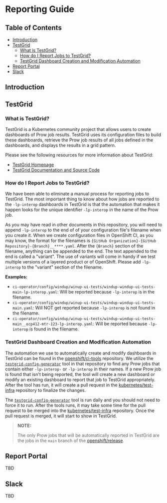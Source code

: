 # Reporting Guide<!-- omit from toc -->

## Table of Contents<!-- omit from toc -->

- [Introduction](#introduction)
- [TestGrid](#testgrid)
  - [What is TestGrid?](#what-is-testgrid)
  - [How do I Report Jobs to TestGrid?](#how-do-i-report-jobs-to-testgrid)
  - [TestGrid Dashboard Creation and Modification Automation](#testgrid-dashboard-creation-and-modification-automation)
- [Report Portal](#report-portal)
- [Slack](#slack)


## Introduction

<!--TODO: WRITE THIS WHEN A DECISION IS MADE ON REPORT PORTAL AND SLACK-->

## TestGrid

### What is TestGrid?

TestGrid is a Kubernetes community project that allows users to create dashboards of Prow job results. TestGrid uses its configuration files to build these dashboards, retrieve the Prow job results of all jobs defined in the dashboards, and displays the results in a grid pattern.

Please see the following resources for more information about TestGrid:

- [TestGrid Homepage](https://testgrid.k8s.io/)
- [TestGrid Documentation and Source Code](https://github.com/kubernetes/test-infra/tree/master/testgrid)

### How do I Report Jobs to TestGrid?

We have been able to eliminate a manual process for reporting jobs to TestGrid. The most important thing to know about how jobs are reported to the `-lp-interop` dashboards in TestGrid is that the automation that makes it happen looks for the unique identifier `-lp-interop` in the name of the Prow job.

As you may have read in other documents in this repository, you will need to append `-lp-interop` to the end of of your configuration file's filename when you create it. When we create configuration files in OpenShift CI, as you may know, the format for the filenames is `{GitHub Organization}-{GitHub Repository}-{Branch}__****.yaml`. After the `{Branch}` section of the filename, anything can be appended to the end. The text appended to the end is called a "variant". The use of variants will come in handy if we test multiple versions of a layered product or of OpenShift. Please add `-lp-interop` to the "variant" section of the filename.

**Examples:**

- `ci-operator/config/windup/winup-ui-tests/windup-windup-ui-tests-main-lp-interop.yaml`: Will be reported because `-lp-interop` is in the filename.
- `ci-operator/config/windup/winup-ui-tests/windup-windup-ui-tests-main.yaml`: Will NOT get reported because `-lp-interop` is not found in the filename.
- `ci-operator/config/windup/winup-ui-tests/windup-windup-ui-tests-main__ocp412-mtr-123-lp-interop.yaml`: Will be reported because `-lp-interop` is found in the filename.

### TestGrid Dashboard Creation and Modification Automation

The automation we use to automatically create and modify dashboards in TestGrid can be found in the [openshift/ci-tools](https://github.com/openshift/ci-tools) repository. We utilize the [`testgrid-config-generator`](https://github.com/openshift/ci-tools/tree/master/cmd/testgrid-config-generator) tool in that repository to find any Prow jobs that contain either `-lp-interop-` or `-lp-interop` in their names. If a new Prow job is found that isn't being reported, the tool will create a new dashboard or modify an existing dashboard to report that job to TestGrid appropriately. After the tool has run, it will create a pull request in the [kubernetes/test-infra](https://github.com/kubernetes/test-infra) repository to finalize the changes.

The [`testgrid-config-generator`](https://github.com/openshift/ci-tools/tree/master/cmd/testgrid-config-generator) tool is run daily and you should not need to force it to run. After the tools runs, it may take some time for the pull request to be merged into the [kubernetes/test-infra](https://github.com/kubernetes/test-infra) repository. Once the pull request is merged, it will start to show in TestGrid.

> **NOTE:**
>
> The only Prow jobs that will be automatically reported in TestGrid are the jobs in the `main` branch of the [openshift/release](https://github.com/openshift/release).

## Report Portal

TBD

## Slack

TBD
